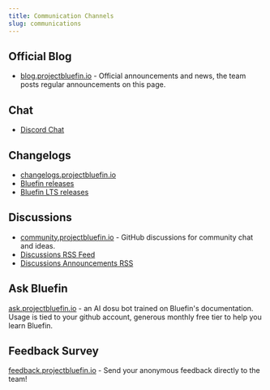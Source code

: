 ```yaml
---
title: Communication Channels
slug: communications
---
```


## Official Blog

- [blog.projectbluefin.io](https://blog.projectbluefin.io/) - Official announcements and news, the team posts regular announcements on this page.

## Chat

- [Discord Chat](https://discord.gg/XUC8cANVHy)

## Changelogs

- [changelogs.projectbluefin.io](https://changelogs.projectbluefin.io)
- [Bluefin releases](https://github.com/ublue-os/bluefin/releases.atom)
- [Bluefin LTS releases](https://github.com/ublue-os/bluefin-lts/releases.atom)

## Discussions

- [community.projectbluefin.io](https://community.projectbluefin.io) - GitHub discussions for community chat and ideas.
- [Discussions RSS Feed](https://github.com/ublue-os/bluefin/discussions.atom)
- [Discussions Announcements RSS](https://github.com/ublue-os/bluefin/discussions.atom?discussions_q=is%3Aopen+label%3Aannouncements)

## Ask Bluefin

[ask.projectbluefin.io](https://ask.projectbluefin.io) - an AI dosu bot trained on Bluefin's documentation. Usage is tied to your github account, generous monthly free tier to help you learn Bluefin.

## Feedback Survey

[feedback.projectbluefin.io](https://feedback.projectbluefin.io) - Send your anonymous feedback directly to the team!
